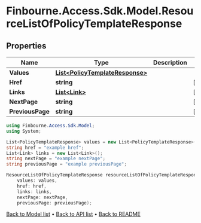 # Finbourne.Access.Sdk.Model.ResourceListOfPolicyTemplateResponse

## Properties

Name | Type | Description | Notes
------------ | ------------- | ------------- | -------------
**Values** | [**List&lt;PolicyTemplateResponse&gt;**](PolicyTemplateResponse.md) |  | 
**Href** | **string** |  | [optional] 
**Links** | [**List&lt;Link&gt;**](Link.md) |  | [optional] 
**NextPage** | **string** |  | [optional] 
**PreviousPage** | **string** |  | [optional] 

```csharp
using Finbourne.Access.Sdk.Model;
using System;

List<PolicyTemplateResponse> values = new List<PolicyTemplateResponse>();
string href = "example href";
List<Link> links = new List<Link>();
string nextPage = "example nextPage";
string previousPage = "example previousPage";

ResourceListOfPolicyTemplateResponse resourceListOfPolicyTemplateResponseInstance = new ResourceListOfPolicyTemplateResponse(
    values: values,
    href: href,
    links: links,
    nextPage: nextPage,
    previousPage: previousPage);
```

[Back to Model list](../README.md#documentation-for-models) &#8226; [Back to API list](../README.md#documentation-for-api-endpoints) &#8226; [Back to README](../README.md)

